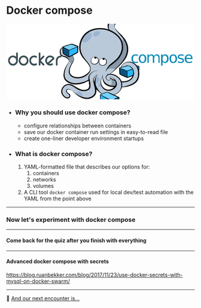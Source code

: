 # Docker compose
![](../../media/module-4/docker_compose.png)
- ### Why you should use docker compose?
  - configure relationships between containers
  - save our docker container run settings in easy-to-read file
  - create one-liner developer environment startups
- ### What is docker compose?
  1. YAML-formatted file that describes our options for:
     1. containers
     2. networks
     3. volumes
  2. A CLI tool `docker compose` used for local dev/test automation with the YAML from the point above

<hr>

### Now let's experiment with docker compose
<hr>

#### Come back for the quiz after you finish with everything

<hr>

#### Advanced docker compose with secrets
https://blog.ruanbekker.com/blog/2017/11/23/use-docker-secrets-with-mysql-on-docker-swarm/

<hr>

🌌 [And our next encounter is...](../5-container-registries/class-1.md)